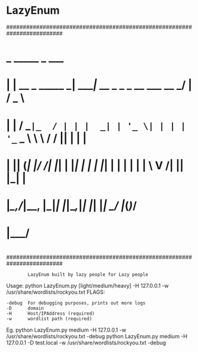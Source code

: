 # LazyEnum

#########################################################################
#                                                                       #
#   _                    _____                               _   ___    #
#  | |    __ _ _____   _| ____|_ __  _   _ _ __ ___   __   _/ | / _ \   #
#  | |   / _` |_  / | | |  _| | '_ \| | | | '_ ` _ \  \ \ / / || | | |  #
#  | |__| (_| |/ /| |_| | |___| | | | |_| | | | | | |  \ V /| || |_| |  #
#  |_____\__,_/___|\__, |_____|_| |_|\__,_|_| |_| |_|   \_/ |_(_)___/   #
#                  |___/                                                #
#                                                                       #
#########################################################################

            LazyEnum built by lazy people for Lazy people


Usage: python LazyEnum.py [light/medium/heavy] -H 127.0.0.1 -w /usr/share/wordlists/rockyou.txt
FLAGS:

    -debug  For debugging purposes, prints out more logs
    -D      domain
    -H      Host/IPAddress (required)
    -w      wordlist path (required)

Eg.
python LazyEnum.py medium -H 127.0.0.1 -w /usr/share/wordlists/rockyou.txt -debug
python LazyEnum.py medium -H 127.0.0.1 -D test.local -w /usr/share/wordlists/rockyou.txt -debug
